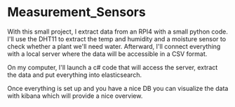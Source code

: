 # Measurement_Sensors

With this small project, I extract data from an RPI4 with a small python code.
I'll use the DHT11 to extract the temp and humidity and a moisture sensor to check whether a plant we'll need water.
Afterward, I'll connect everything with a local server where the data will be accessible in a CSV format.

On my computer, I'll launch a c# code that will access the server, extract the data and put everything into elasticsearch.

Once everything is set up and you have a nice DB you can visualize the data with kibana which will provide a nice overview. 
